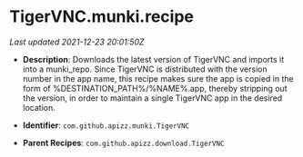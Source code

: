 # TigerVNC.munki.recipe

_Last updated 2021-12-23 20:01:50Z_

- **Description**: Downloads the latest version of TigerVNC and imports it into a munki_repo. Since TigerVNC is distributed with the version number in the app name, this recipe makes sure the app is copied in the form of %DESTINATION_PATH%/%NAME%.app, thereby stripping out the version, in order to maintain a single TigerVNC app in the desired location.

- **Identifier**: `com.github.apizz.munki.TigerVNC`

- **Parent Recipes**: `com.github.apizz.download.TigerVNC`
